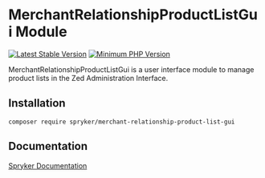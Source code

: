 # MerchantRelationshipProductListGui Module
[![Latest Stable Version](https://poser.pugx.org/spryker/merchant-relationship-product-list-gui/v/stable.svg)](https://packagist.org/packages/spryker/merchant-relationship-product-list-gui)
[![Minimum PHP Version](https://img.shields.io/badge/php-%3E%3D%208.0-8892BF.svg)](https://php.net/)

MerchantRelationshipProductListGui is a user interface module to manage product lists in the Zed Administration Interface.

## Installation

```
composer require spryker/merchant-relationship-product-list-gui
```

## Documentation

[Spryker Documentation](https://docs.spryker.com)
